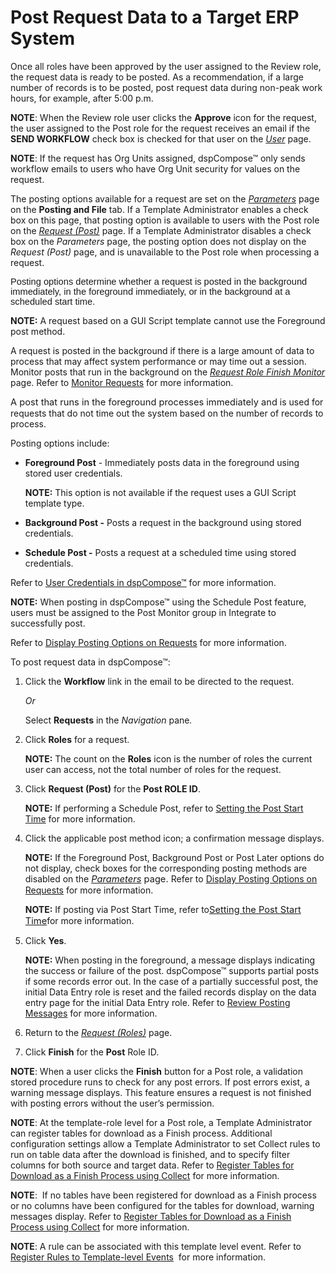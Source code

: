 # Post Request Data to a Target ERP System

Once all roles have been approved by the user assigned to the Review
role, the request data is ready to be posted. As a recommendation, if a
large number of records is to be posted, post request data during
non-peak work hours, for example, after 5:00 p.m.

**NOTE**: When the Review role user clicks the **Approve** icon for the
request, the user assigned to the Post role for the request receives an
email if the **SEND WORKFLOW** check box is checked for that user on the
*[User](../Page_Desc/User_H.htm)* page.

**NOTE**: If the request has Org Units assigned, dspCompose™ only sends
workflow emails to users who have Org Unit security for values on the
request.

The posting options available for a request are set on the
*[Parameters](../Page_Desc/Parameters.htm)* page on the **Posting and
File** tab. If a Template Administrator enables a check box on this
page, that posting option is available to users with the Post role on
the *[Request (Post)](../Page_Desc/Request_Post.htm)* page. If a
Template Administrator disables a check box on the *Parameters* page,
the posting option does not display on the *Request (Post)* page, and is
unavailable to the Post role when processing a request.

<span style="font-size: 11.0pt;font-family: Arial, sans-serif;">Posting
options determine whether a request is posted in the background
immediately, in the foreground immediately, or in the background at a
scheduled start time.</span>

**NOTE:** A request based on a GUI Script template cannot use the
Foreground post method.

A request is posted in the background if there is a large amount of data
to process that may affect system performance or may time out a session.
Monitor posts that run in the background on the *[Request Role Finish
Monitor](../Page_Desc/Request_Role_Finish_Monitor.htm)* page. Refer to
[Monitor Requests](Monitor_Requests.htm) for more information.

<span style="font-size: 11.0pt;">A post that runs in the foreground
processes immediately and</span> is used for requests that do not time
out the system based on the number of records to process.

Posting options include:

  - <span style="font-weight: bold;">Foreground Post</span> -
    Immediately posts data in the foreground using stored user
    credentials.  
    
    <span style="font-weight: bold;">NOTE:</span> This option is not
    available if the request uses a GUI Script template type.

  - **Background Post -** Posts a request in the background using stored
    credentials.

  - **Schedule Post -** Posts a request at a scheduled time using stored
    credentials.

Refer to [User Credentials in
dspCompose™](../Config/User_Credentials_in_dspCompose.htm) for more
information.

<span style="font-weight: bold;">NOTE:</span> When posting in
dspCompose™ using the Schedule Post feature, users must be assigned to
the Post Monitor group in Integrate to successfully post.

Refer to [Display Posting Options on
Requests](../Config/Display_Posting_Options_on_Requests.htm) for more
information.

To post request data in dspCompose™:

1.  Click the **Workflow** link in the email to be directed to the
    request.
    
    *Or*
    
    Select **Requests** in the *Navigation
    <span style="font-style: normal;">pane</span>.*

2.  Click **Roles** for a request.
    
    <span style="font-weight: bold;">NOTE:</span> The count on the
    **Roles** icon is the number of roles the current user can access,
    not the total number of roles for the request.

3.  Click **Request (Post)** for the **Post ROLE ID**.
    
    <span style="font-weight: bold;">NOTE:</span> If performing a
    Schedule Post, refer to [Setting the Post Start
    Time](Setting_the_Post_Start_Time.htm) for more information.

4.  Click the applicable post method icon; a confirmation message
    displays.
    
    <span style="font-weight: bold;">NOTE:</span> If the Foreground
    Post, Background Post or Post Later options do not display, check
    boxes for the corresponding posting methods are disabled on the
    <span style="font-size: 11.0pt;font-style: italic;">[Parameters](../Page_Desc/Parameters.htm)</span><span style="font-size: 11.0pt;">
    page. </span>Refer to [Display Posting Options on
    Requests](../Config/Display_Posting_Options_on_Requests.htm) for
    more information.
    
    <span style="font-weight: bold;">NOTE:</span> If posting via Post
    Start Time, refer
    to<span style="font-size: 11.0pt;color: #0000ff;">[Setting the Post
    Start Time](Setting_the_Post_Start_Time.htm)</span>for more
    information.

5.  Click **Yes**.
    
    <span style="font-weight: bold;">NOTE:</span> When posting in the
    foreground, a message displays indicating the success or failure of
    the post. dspCompose™ supports partial posts if some records error
    out. In the case of a partially successful post, the initial Data
    Entry role is reset and the failed records display on the data entry
    page for the initial Data Entry role. Refer to [Review Posting
    Messages](Review_Posting_Messages.htm) for more information.

6.  Return to the *[Request (Roles)](../Page_Desc/Request_Roles_H.htm)*
    page.

7.  Click **Finish** for the **Post** Role ID.

**NOTE**: When a user clicks the **Finish** button for a Post role, a
validation stored procedure runs to check for any post errors. If post
errors exist, a warning message displays. This feature ensures a request
is not finished with posting errors without the user’s permission.

**NOTE**: At the template-role level for a Post role, a Template
Administrator can register tables for download as a Finish process.
Additional configuration settings allow a Template Administrator to set
Collect rules to run on table data after the download is finished, and
to specify filter columns for both source and target data. Refer to
[Register Tables for Download as a Finish Process using
Collect](Register_Tables_to_Download_as_a_Finish_Process_Using_Collect.htm)
for more information.

<span style="font-weight: bold;">NOTE</span>:  If no tables have been
registered for download as a Finish process or no columns have been
configured for the tables for download, warning messages display. Refer
to [Register Tables for Download as a Finish Process using
Collect](Register_Tables_to_Download_as_a_Finish_Process_Using_Collect.htm)
for more information.

<span style="font-weight: bold;">NOTE</span>: A rule can be associated
with this template level event. Refer to [Register Rules to
Template-level Events](Register_Rules_to_Template%20level_Events.htm)
 for more information.
